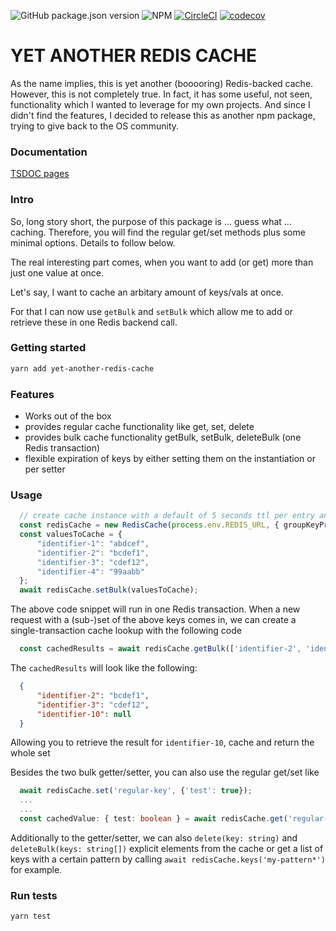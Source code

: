 ![GitHub package.json version](https://img.shields.io/github/package-json/v/slippyex/yet-another-redis-cache)
![NPM](https://img.shields.io/npm/l/yet-another-redis-cache)
[![CircleCI](https://dl.circleci.com/status-badge/img/gh/slippyex/yet-another-redis-cache/tree/main.svg?style=shield)](https://dl.circleci.com/status-badge/redirect/gh/slippyex/yet-another-redis-cache/tree/main)
[![codecov](https://codecov.io/gh/slippyex/yet-another-redis-cache/branch/main/graph/badge.svg?token=B1NTASVMHG)](https://codecov.io/gh/slippyex/yet-another-redis-cache)
# YET ANOTHER REDIS CACHE

As the name implies, this is yet another (booooring) Redis-backed cache. However, this is not completely true.
In fact, it has some useful, not seen, functionality which I wanted to leverage for my own projects.
And since I didn't find the features, I decided to release this as another npm package, trying to 
give back to the OS community.

### Documentation
[TSDOC pages](https://slippyex.github.io/yet-another-redis-cache/)

### Intro
So, long story short, the purpose of this package is ... guess what ... caching. Therefore, you will 
find the regular get/set methods plus some minimal options. Details to follow below.

The real interesting part comes, when you want to add (or get) more than just one value at once.

Let's say, I want to cache an arbitary amount of keys/vals at once. 

For that I can now use `getBulk` and `setBulk` which allow me to add or retrieve these in one Redis backend call.

### Getting started
```bash
yarn add yet-another-redis-cache
```

### Features
- Works out of the box
- provides regular cache functionality like get, set, delete
- provides bulk cache functionality getBulk, setBulk, deleteBulk (one Redis transaction)
- flexible expiration of keys by either setting them on the instantiation or per setter

### Usage
```typescript
  // create cache instance with a default of 5 seconds ttl per entry and a group prefix "example"
  const redisCache = new RedisCache(process.env.REDIS_URL, { groupKeyPrefix: 'example', ttl: 5 });
  const valuesToCache = {
      "identifier-1": "abdcef",
      "identifier-2": "bcdef1",
      "identifier-3": "cdef12",
      "identifier-4": "99aabb"
  };
  await redisCache.setBulk(valuesToCache);
```
The above code snippet will run in one Redis transaction. When a new request with a (sub-)set of the above keys 
comes in, we can create a single-transaction cache lookup with the following code
```typescript
  const cachedResults = await redisCache.getBulk(['identifier-2', 'identifier-3', 'identifier-10']);
```
The `cachedResults` will look like the following:
```json
  {
      "identifier-2": "bcdef1",
      "identifier-3": "cdef12",
      "identifier-10": null
  }
```
Allowing you to retrieve the result for `identifier-10`, cache and return the whole set


Besides the two bulk getter/setter, you can also use the regular get/set like

```typescript
  await redisCache.set('regular-key', {'test': true});
  ...
  ...
  const cachedValue: { test: boolean } = await redisCache.get('regular-key');
```

Additionally to the getter/setter, we can also `delete(key: string)` and `deleteBulk(keys: string[])` explicit elements from the cache or get a list of keys with a certain pattern by calling `await redisCache.keys('my-pattern*')` for example.

### Run tests
```bash
yarn test
```

